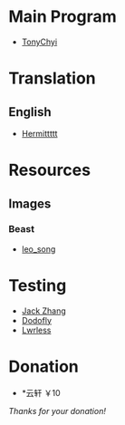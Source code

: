 Main Program
===

* [TonyChyi](https://t.me/tonychee7000)

Translation
===

English
---
* [Hermittttt](https://t.me/Hermittttt)


Resources
===

Images
---

### Beast
* [leo_song](https://t.me/leo_song)

Testing
===
* [Jack Zhang](https://t.me/jack77213)
* [Dodofly](https://t.me/dodofly)
* [Lwrless](https://t.me/Lwrless)

Donation
===

* *云轩 ￥10

*Thanks for your donation!*
